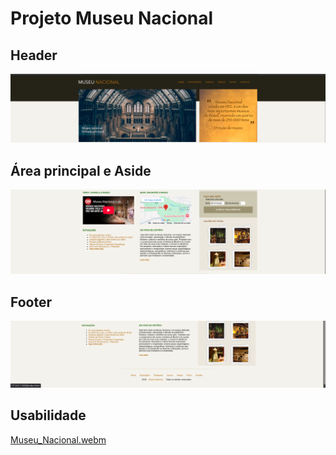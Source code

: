 # Projeto Museu Nacional

## Header
![alt text](midia/image.png)

## Área principal e Aside
![alt text](midia/image-2.png)

## Footer
![alt text](midia/image-4.png)

## Usabilidade

[Museu_Nacional.webm](https://github.com/user-attachments/assets/38697216-414e-47bb-b8d9-9e076853c533)
